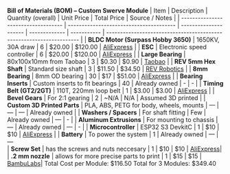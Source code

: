 **Bill of Materials (BOM) – Custom Swerve Module**
| Item                                | Description                             | Quantity (overall) | Unit Price    | Total Price | Source / Notes                                                       |
| ----------------------------------- | --------------------------------------- | --------------------- | ------------- | ----------- | -------------------------------------------------------------------- |
| **BLDC Motor (Surpass Hobby 3650)** | 1650KV, 30A draw                        | 6                     | \$20.00       | \$120.00     | [AliExpress](https://www.aliexpress.com/item/1005006812605920.html?) |
| **ESC**                             | Electronic speed controller             | 6                     | \$20.00       | \$120.00     | [AliExpress](https://www.aliexpress.com/item/1005008145047028.html?) |
| **Large Bearing**                   | 80x100x10mm from Taobao                 | 3                     | \$0.30        | \$0.90       | [Taobao](https://item.taobao.com/item.htm?id=943556619196)           |
| **REV 5mm Hex Shaft**               | Standard size shaft                     | 3                     | \$11.50       | \$34.50      | [REV Robotics](https://www.revrobotics.com/5mm-Hex-Shafts/)          |
| **8mm Bearing**                     | 8mm OD bearing                          | 30                    | \$17          | \$51.00      | [AliExpress](https://www.aliexpress.com/item/4001138539602.html?)                                                                   |
| **Bearing Inserts**                 | Custom inserts to fit bearings          | 40                    | Already owned | -            | - |
| **Timing Belt (GT2/2GT)**           | 110T, 220mm loop belt                   | 1                     | \$3.00        | \$3.00       | [AliExpress](https://www.aliexpress.com/item/1005004588047992.html?) |
| **Bevel Gears**                     | For 2:1 gearing                         | 2                     | \~N/A         | N/A          | Assumed 3D printed                                                   |
| **Custom 3D Printed Parts**         | PLA, ABS, PETG for body, wheels, mounts | —                     | —             | —            | Already owned                                                        |
| **Washers / Spacers**               | For shaft fitting                       | Few                   | Already owned | —            | -                                                |
| **Aluminum Extrusions**             | For mounting to chassis                 | —                     | Already owned | —            | -                                                        |
| **Microcontroller**                 | ESP32 S3 DevkitC                        | 1                     | \$10          | \$10            | [AliExpress](https://www.aliexpress.com/item/1005007184856577.html?)                                                                |
| **Battery**                         | To power the system                     | 1                     | Already owned | —            | —          
| **Screw Set**                       | has the screws and nuts neccesary       | 1                     | \$10          | \$10         |  [AliExpress](https://www.aliexpress.com/item/1005002049449095.html?)|
| **.2 mm nozzle**                    | allows for more precise parts to print  | 1                     | \$15          | \$15         |  [BambuLabs](https://ca.store.bambulab.com/products/bambu-hotend-p1-series?id=46093096911088)|
Total Cost per Module: $116.50
Total for 3 Modules: $349.40
